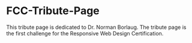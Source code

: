 # FCC-Tribute-Page
This tribute page is dedicated to Dr. Norman Borlaug. 
The tribute page is the first challenge for the Responsive Web Design Certification. 
